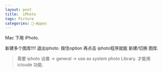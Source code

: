 ```yaml
---
layout: post
title:  iPhoto
tags: Picture
categories: -Appes
---
```


Mac 下用 iPhoto.

新建多个图库!!!!
退出iphoto.
按住option 再点击 iphoto程序就能 新建/切换 图库.


> 需要 iphoto 设置 → general → use as system photo Library.  才能用 icloude 功能.
